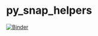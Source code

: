 # py_snap_helpers

[![Binder](https://mybinder.org/badge_logo.svg)](https://mybinder.org/v2/gh/snap-contrib/py_snap_helpers/tree/master/HEAD??urlpath=lab%2Ftree%2Fdemo.ipynb)
